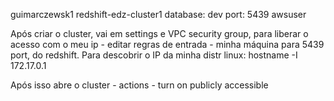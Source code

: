 guimarczewsk1
redshift-edz-cluster1
database: dev
port: 5439
awsuser

Após criar o cluster, vai em settings e VPC security group, para liberar o acesso com o meu ip - editar regras de entrada - minha máquina para 5439 port, do redshift.
Para descobrir o IP da minha distr linux: hostname -I
172.17.0.1

Após isso abre o cluster - actions - turn on publicly accessible